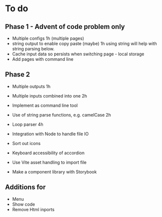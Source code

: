 # To do

## Phase 1 - Advent of code problem only
* Multiple configs 1h (multiple pages)
* string output to enable copy paste (maybe) 1h using string will help with string parsing below.
* Cache input data so persists when switching page - local storage
* Add pages with command line

## Phase 2
* Multiple outputs 1h
* Multiple inputs combined into one 2h
* Implement as command line tool    


* Use of string parse functions, e.g. camelCase  2h
* Loop parser 4h
* Integration with Node to handle file IO

* Sort out icons
* Keyboard accessibility of accordion
* Use Vite asset handling to import file

* Make a component library with Storybook

## Additions for 
* Menu
* Show code
* Remove Html inports
